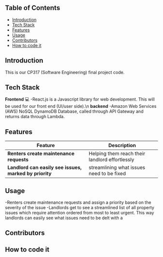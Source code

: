 ## Table of Contents
- [Introduction](#Introduction)
- [Tech Stack](#TeachStack)
- [Features](#Features)
- [Usage](#Usage)
- [Contributors](#Contributors)
- [How to code it](#Howtocode)

## Introduction
This is our CP317 (Software Engineering) final project code.

## Tech Stack
**Frontend** 💻
-React.js is a Javascript library for web development. This will be used for our front end (UI/user side).\n
**backend**
-Amazon Web Services (AWS) NoSQL DynamoDB Database, called through API Gateway and returns data through Lambda.


## Features
| Feature       | Description                             |
|---------------|-----------------------------------------|
| **Renters create maintenance requests**      | Helping them reach their landlord effortlessly                  |
| **Landlord can easily see issues, marked by priority**  | streamlining what issues need to be fixed              |

## Usage
-Renters create maintenance requests and assign a priority based on the severity of the issue
-Landlords get to see a streamlined list of all property issues which require attention ordered from most to least urgent. This way landlords can easily see what issues need to be delt with a

## Contributors

## How to code it
